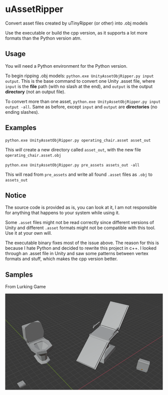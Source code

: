 # uAssetRipper
Convert asset files created by uTinyRipper (or other) into .obj models

Use the executable or build the cpp version, as it supports a lot more formats than the Python version atm.

## Usage
You will need a Python environment for the Python version.

To begin ripping .obj models: `python.exe UnityAssetObjRipper.py input output`. This is the base command to convert one Unity .asset file, where `input` is the **file** path (with no slash at the end), and `output` is the output **directory** (not an output file).

To convert more than one asset, `python.exe UnityAssetObjRipper.py input output -all`. Same as before, except `input` and `output` are **directories** (no ending slashes).

## Examples

`python.exe UnityAssetObjRipper.py operating_chair.asset asset_out`

This *will* create a new directory called `asset_out`, with the new file `operating_chair.asset.obj`

`python.exe UnityAssetObjRipper.py pre_assets assets_out -all`

This will read from `pre_assets` and write all found `.asset` files as `.obj` to `assets_out`

## Notice

The source code is provided as is, you can look at it, I am not responsible for anything that happens to your system while using it. 

Some `.asset` files might not be read correctly since different versions of Unity and different `.asset` formats might not be compatible with this tool. Use it at your own will.

The executable binary fixes most of the issue above. The reason for this is because I hate Python and decided to rewrite this project in c++. I looked through an .asset file in Unity and saw some patterns between vertex formats and stuff, which makes the cpp version better.

## Samples

From Lurking Game

![alt text](samples.PNG?raw=true "Title")
